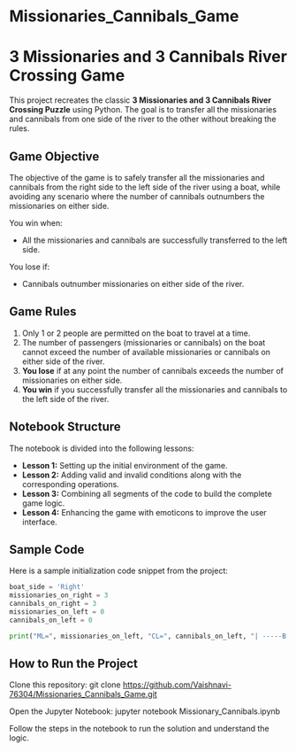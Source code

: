 # Missionaries_Cannibals_Game
# 3 Missionaries and 3 Cannibals River Crossing Game

This project recreates the classic **3 Missionaries and 3 Cannibals River Crossing Puzzle** using Python. The goal is to transfer all the missionaries and cannibals from one side of the river to the other without breaking the rules.

## Game Objective
The objective of the game is to safely transfer all the missionaries and cannibals from the right side to the left side of the river using a boat, while avoiding any scenario where the number of cannibals outnumbers the missionaries on either side.

You win when:
- All the missionaries and cannibals are successfully transferred to the left side.

You lose if:
- Cannibals outnumber missionaries on either side of the river.

## Game Rules
1. Only 1 or 2 people are permitted on the boat to travel at a time.
2. The number of passengers (missionaries or cannibals) on the boat cannot exceed the number of available missionaries or cannibals on either side of the river.
3. **You lose** if at any point the number of cannibals exceeds the number of missionaries on either side.
4. **You win** if you successfully transfer all the missionaries and cannibals to the left side of the river.

## Notebook Structure
The notebook is divided into the following lessons:
- **Lesson 1:** Setting up the initial environment of the game.
- **Lesson 2:** Adding valid and invalid conditions along with the corresponding operations.
- **Lesson 3:** Combining all segments of the code to build the complete game logic.
- **Lesson 4:** Enhancing the game with emoticons to improve the user interface.

## Sample Code
Here is a sample initialization code snippet from the project:
```python
boat_side = 'Right'
missionaries_on_right = 3
cannibals_on_right = 3
missionaries_on_left = 0
cannibals_on_left = 0

print("ML=", missionaries_on_left, "CL=", cannibals_on_left, "| -----B |", "MR=", missionaries_on_right, "CR=", cannibals_on_right)
```

## How to Run the Project
Clone this repository:
git clone https://github.com/Vaishnavi-76304/Missionaries_Cannibals_Game.git

Open the Jupyter Notebook:
jupyter notebook Missionary_Cannibals.ipynb

Follow the steps in the notebook to run the solution and understand the logic.

